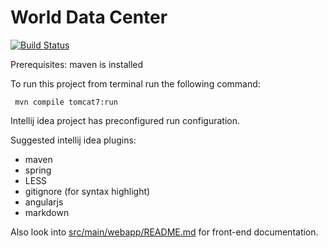 # World Data Center

[![Build Status](https://travis-ci.org/sochka/wdc.svg)](https://travis-ci.org/sochka/wdc)

Prerequisites: maven is installed

To run this project from terminal run the following command:

     mvn compile tomcat7:run

Intellij idea project has preconfigured run configuration.

Suggested intellij idea plugins:

  - maven
  - spring
  - LESS
  - gitignore (for syntax highlight)
  - angularjs
  - markdown

Also look into [src/main/webapp/README.md](src/main/webapp/README.md) for front-end documentation.
